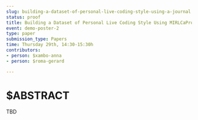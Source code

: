 ```yaml
---
slug: building-a-dataset-of-personal-live-coding-style-using-a-journal
status: proof
title: Building a Dataset of Personal Live Coding Style Using MIRLCaProxy -  A Journal of Creative Sonic Exploration under Constraints and Biases
event: demo-poster-2
type: paper
submission_type: Papers
time: Thursday 29th, 14:30-15:30h
contributors:
- person: $xambo-anna
- person: $roma-gerard

---
```


# $ABSTRACT

TBD

